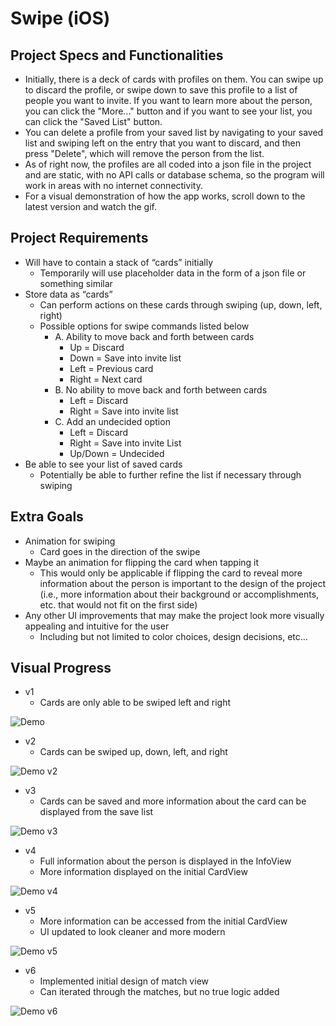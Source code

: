 # Swipe (iOS)

## Project Specs and Functionalities

- Initially, there is a deck of cards with profiles on them. You can swipe up to discard the profile, or swipe down to save this profile to a list of people you want to invite. If you want to learn more about the person, you can click the "More..." button and if you want to see your list, you can click the "Saved List" button.
- You can delete a profile from your saved list by navigating to your saved list and swiping left on the entry that you want to discard, and then press "Delete", which will remove the person from the list.
- As of right now, the profiles are all coded into a json file in the project and are static, with no API calls or database schema, so the program will work in areas with no internet connectivity. 
- For a visual demonstration of how the app works, scroll down to the latest version and watch the gif.

## Project Requirements

- Will have to contain a stack of “cards” initially
    - Temporarily will use placeholder data in the form of a json file or something similar
- Store data as “cards”
    - Can perform actions on these cards through swiping (up, down, left, right)
    - Possible options for swipe commands listed below
        - A. Ability to move back and forth between cards
            - Up = Discard
            - Down = Save into invite list
            - Left = Previous card
            - Right = Next card
        - B. No ability to move back and forth between cards
            - Left = Discard
            - Right = Save into invite list
        - C. Add an undecided option
            - Left = Discard
            - Right = Save into invite List
            - Up/Down = Undecided
- Be able to see your list of saved cards
    - Potentially be able to further refine the list if necessary through swiping

## Extra Goals

- Animation for swiping
    - Card goes in the direction of the swipe
- Maybe an animation for flipping the card when tapping it
    - This would only be applicable if flipping the card to reveal more information about the person is important to the design of the project (i.e., more information about their background or accomplishments, etc. that would not fit on the first side)
- Any other UI improvements that may make the project look more visually appealing and intuitive for the user
    - Including but not limited to color choices, design decisions, etc…


## Visual Progress

- v1
    - Cards are only able to be swiped left and right
<img src='http://g.recordit.co/K0TIsjIolk.gif' title='Demo v1' width='' alt='Demo'>

- v2
    - Cards can be swiped up, down, left, and right
<img src='http://g.recordit.co/vNTsK5PxP2.gif' title='Demo v2' width='' alt='Demo v2'>

- v3
    - Cards can be saved and more information about the card can be displayed from the save list
<img src='http://g.recordit.co/3Vajs3cUYE.gif' title='Demo v3' width='' alt='Demo v3'>

- v4
    - Full information about the person is displayed in the InfoView
    - More information displayed on the initial CardView
<img src='http://g.recordit.co/76Zk1KRIlp.gif' title='Demo v4' width='' alt='Demo v4'>

- v5
    - More information can be accessed from the initial CardView
    - UI updated to look cleaner and more modern
<img src='http://g.recordit.co/99R8vbfLnQ.gif' title='Demo v5' width='' alt='Demo v5'>

- v6
    - Implemented initial design of match view 
    - Can iterated through the matches, but no true logic added
<img src='http://g.recordit.co/aTA6Ejpac5.gif' title='Demo v5' width='' alt='Demo v6'>
